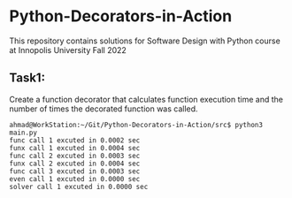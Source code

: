 # Python-Decorators-in-Action
This repository contains solutions for Software Design with Python course at Innopolis University Fall 2022

## Task1: 
Create a function decorator that calculates function execution time and the number of times the decorated function was called.

```console
ahmad@WorkStation:~/Git/Python-Decorators-in-Action/src$ python3 main.py
func call 1 excuted in 0.0002 sec
funx call 1 excuted in 0.0004 sec
func call 2 excuted in 0.0003 sec
funx call 2 excuted in 0.0004 sec
func call 3 excuted in 0.0003 sec
even call 1 excuted in 0.0000 sec
solver call 1 excuted in 0.0000 sec

```
